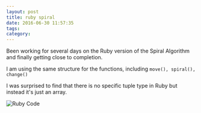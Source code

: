 ```yaml
---
layout: post
title: ruby spiral
date: 2016-06-30 11:57:35
tags: 
category: 
---
```


Been working for several days on the Ruby version of the Spiral Algorithm and finally getting close to completion.

I am using the same structure for the functions, including `move(), spiral(), change()` 

I was surprised to find that there is no specific tuple type in Ruby but instead it's just an array.

![Ruby Code](https://lh3.googleusercontent.com/WWqj_6GgmjFbiDtXf-BHn0M5tYBYiHQWCzmYPn9ZC2wk0QfaTYJdmBO8M8wN3zPBTD8p6Ea4siQSYXXYRYBaQD-CjuSiCA8hKe-DVVEPwSjd5uTVxAPlH2NsX17rkmvVvLHq9uplVeeZomRHXJQvqFLgp5Ma7ctVO7fIZJBy8j9EQbrJ-xra8T0BWbOWZyykqosO-xrWvGBmtgTFqkB3tLPqkTMtgMOOROdk5Q8xSU3MpkWJlaGOrE4D7iQ-VgJAYnBKDFn5B9S1YLiDsA3TgCmz2YqSaNy_x-hevwXhSPjo0fwo_aq0wMVDay324TJ75e3RD1aNGhBdAmagjx-5LlE3cSBBwZxARjkSqr-1dJkiq-xc_45TWeuOizOkazjkkVYqU2r-6M8KluCOjcyp25kMfkZwkyopOJeR-vjTDB67zyAoDpiIX8Clomoj_iWlABq0IBIWadSMkrVV4shpKvLqIzkx27n-slfngzK7Gdfq2O4hMs1ZAWEc-oZFHd-aK-mEabv2pjBgeJP43eszsghmWPBMCHoRq33lUieAFsF1mJm7QjQne8Yz9FA3keescQjwdrXByMMWKg4hiHhOP751e17nxSx5=w545-h447-no)

